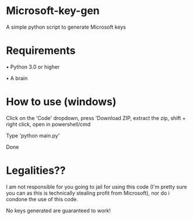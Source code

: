 # Microsoft-key-gen
A simple python script to generate Microsoft keys
# Requirements 
• Python 3.0 or higher

• A brain
# How to use (windows)
Click on the 'Code' dropdown, press 'Download ZIP, extract the zip, shift + right click, open in powershell/cmd

Type 'python main.py' 

Done
# Legalities??
I am not responsible for you going to jail for using this code (I'm pretty sure you can as this is technically stealing profit from Microsoft), nor do i condone the use of this code.

No keys generated are guaranteed to work!
